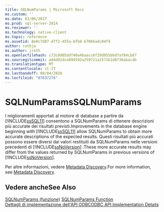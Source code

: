 ```yaml
---
title: SQLNumParams | Microsoft Docs
ms.custom: ''
ms.date: 03/06/2017
ms.prod: sql-server-2014
ms.reviewer: ''
ms.technology: native-client
ms.topic: reference
ms.assetid: 8e0c7d87-d7f2-455a-bfb8-67066adc04f9
author: rothja
ms.author: jroth
ms.openlocfilehash: c73c8d05ddf40a4baacc6f29d055bbd7af84cb87
ms.sourcegitcommit: ad4d92dce894592a259721a1571b1d8736abacdb
ms.translationtype: MT
ms.contentlocale: it-IT
ms.lasthandoff: 08/04/2020
ms.locfileid: "87637276"
---
```

# <a name="sqlnumparams"></a><span data-ttu-id="24c0f-102">SQLNumParams</span><span class="sxs-lookup"><span data-stu-id="24c0f-102">SQLNumParams</span></span>
  <span data-ttu-id="24c0f-103">I miglioramenti apportati al motore di database a partire da [!INCLUDE[ssSQL11](../../includes/sssql11-md.md)] consentono a SQLNumParams di ottenere descrizioni più accurate dei risultati previsti.</span><span class="sxs-lookup"><span data-stu-id="24c0f-103">Improvements in the database engine beginning with [!INCLUDE[ssSQL11](../../includes/sssql11-md.md)] allow SQLNumParams to obtain more accurate descriptions of the expected results.</span></span> <span data-ttu-id="24c0f-104">Questi risultati più accurati possono essere diversi dai valori restituiti da SQLNumParams nelle versioni precedenti di [!INCLUDE[ssNoVersion](../../includes/ssnoversion-md.md)] .</span><span class="sxs-lookup"><span data-stu-id="24c0f-104">These more accurate results may differ from the values returned by SQLNumParams in previous versions of [!INCLUDE[ssNoVersion](../../includes/ssnoversion-md.md)].</span></span>  
  
 <span data-ttu-id="24c0f-105">Per altre informazioni, vedere [Metadata Discovery](../native-client/features/metadata-discovery.md).</span><span class="sxs-lookup"><span data-stu-id="24c0f-105">For more information, see [Metadata Discovery](../native-client/features/metadata-discovery.md).</span></span>  
  
## <a name="see-also"></a><span data-ttu-id="24c0f-106">Vedere anche</span><span class="sxs-lookup"><span data-stu-id="24c0f-106">See Also</span></span>  
 <span data-ttu-id="24c0f-107">[SQLNumParams (funzione)](https://go.microsoft.com/fwlink/?LinkId=58404) </span><span class="sxs-lookup"><span data-stu-id="24c0f-107">[SQLNumParams Function](https://go.microsoft.com/fwlink/?LinkId=58404) </span></span>  
 [<span data-ttu-id="24c0f-108">Dettagli di implementazione dell'API ODBC</span><span class="sxs-lookup"><span data-stu-id="24c0f-108">ODBC API Implementation Details</span></span>](odbc-api-implementation-details.md)  
  
  
